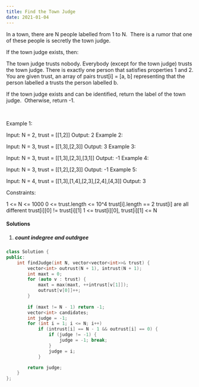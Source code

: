 ```yaml
---
title: Find the Town Judge
date: 2021-01-04
---
```

In a town, there are N people labelled from 1 to N.  There is a rumor that one of these people is secretly the town judge.

If the town judge exists, then:

The town judge trusts nobody.
Everybody (except for the town judge) trusts the town judge.
There is exactly one person that satisfies properties 1 and 2.
You are given trust, an array of pairs trust[i] = [a, b] representing that the person labelled a trusts the person labelled b.

If the town judge exists and can be identified, return the label of the town judge.  Otherwise, return -1.

 

Example 1:

Input: N = 2, trust = [[1,2]]
Output: 2
Example 2:

Input: N = 3, trust = [[1,3],[2,3]]
Output: 3
Example 3:

Input: N = 3, trust = [[1,3],[2,3],[3,1]]
Output: -1
Example 4:

Input: N = 3, trust = [[1,2],[2,3]]
Output: -1
Example 5:

Input: N = 4, trust = [[1,3],[1,4],[2,3],[2,4],[4,3]]
Output: 3
 

Constraints:

1 <= N <= 1000
0 <= trust.length <= 10^4
trust[i].length == 2
trust[i] are all different
trust[i][0] != trust[i][1]
1 <= trust[i][0], trust[i][1] <= N

#### Solutions

1. ##### count indegree and outdrgee

```cpp
class Solution {
public:
    int findJudge(int N, vector<vector<int>>& trust) {
        vector<int> outrust(N + 1), intrust(N + 1);
        int maxt = 0;
        for (auto v : trust) {
            maxt = max(maxt, ++intrust[v[1]]);
            outrust[v[0]]++;
        }
        
        if (maxt != N - 1) return -1;
        vector<int> candidates;
        int judge = -1;
        for (int i = 1; i <= N; i++)
            if (intrust[i] == N - 1 && outrust[i] == 0) {
                if (judge != -1) {
                    judge = -1; break;
                }
                judge = i;
            }

        return judge;
    }
};
```